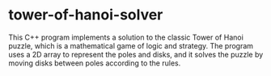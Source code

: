 # tower-of-hanoi-solver
This C++ program implements a solution to the classic Tower of Hanoi puzzle, which is a mathematical game of logic and strategy. The program uses a 2D array to represent the poles and disks, and it solves the puzzle by moving disks between poles according to the rules.
